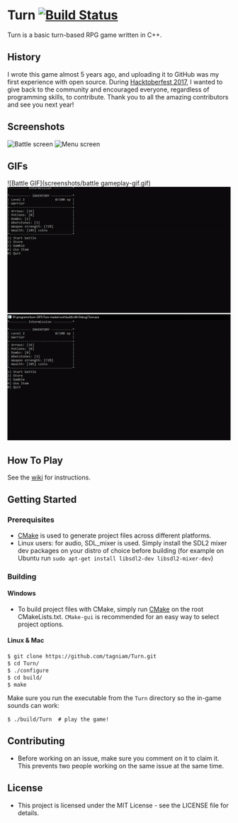 # Turn [![Build Status](https://travis-ci.org/tagniam/Turn.svg?branch=master)](https://travis-ci.org/tagniam/Turn)
Turn is a basic turn-based RPG game written in C++. 

## History
I wrote this game almost 5 years ago, and uploading it to GitHub was my first experience with open source. During [Hacktoberfest 2017](https://hacktoberfest.digitalocean.com/), I wanted to give back to the community and encouraged everyone, regardless of programming skills, to contribute. Thank you to all the amazing contributors and see you next year!

## Screenshots

![Battle screen](screenshots/battle.png)
![Menu screen](screenshots/menu.png)

## GIFs

![Battle GIF](screenshots/battle gameplay-gif.gif)
![Store GIF](screenshots/store-gameplay-gif.gif)
![gambling GIF](screenshots/gambling-gameplay-gif.gif)

## How To Play
See the [wiki](https://github.com/tagniam/Turn/wiki) for instructions.

## Getting Started
### Prerequisites
* [CMake](https://cmake.org) is used to generate project files across different platforms.
* Linux users: for audio, SDL_mixer is used. Simply install the SDL2 mixer dev packages on your distro of choice before building (for example on Ubuntu run `sudo apt-get install libsdl2-dev libsdl2-mixer-dev`)

### Building
#### Windows
* To build project files with CMake, simply run [CMake](https://cmake.org/) on the root CMakeLists.txt. `CMake-gui` is recommended for an easy way to select project options.

#### Linux & Mac
```shell
$ git clone https://github.com/tagniam/Turn.git
$ cd Turn/
$ ./configure
$ cd build/
$ make
```

Make sure you run the executable from the `Turn` directory so the in-game sounds can work:
```shell
$ ./build/Turn  # play the game!
```

## Contributing
* Before working on an issue, make sure you comment on it to claim it. This prevents two people working on the same issue at the same time.

## License
* This project is licensed under the MIT License - see the LICENSE file for details.

